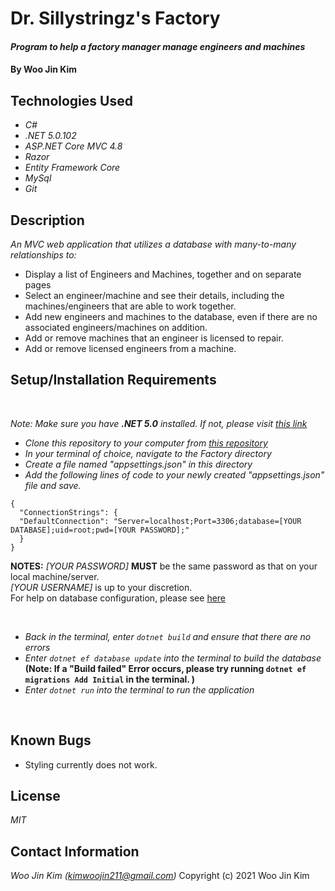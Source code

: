 # Dr. Sillystringz's Factory

#### _Program to help a factory manager manage engineers and machines_

#### By **Woo Jin Kim**

## Technologies Used

* _C#_
* _.NET 5.0.102_
* _ASP.NET Core MVC 4.8_
* _Razor_
* _Entity Framework Core_
* _MySql_
* _Git_

## Description

_An MVC web application that utilizes a database with many-to-many relationships to:_

* Display a list of Engineers and Machines, together and on separate pages
* Select an engineer/machine and see their details, including the machines/engineers that are able to work together.
* Add new engineers and machines to the database, even if there are no associated engineers/machines on addition.
* Add or remove machines that an engineer is licensed to repair.
* Add or remove licensed engineers from a machine.

## Setup/Installation Requirements
<br>

_Note: Make sure you have **.NET 5.0** installed. If not, please visit [this link](https://dotnet.microsoft.com/download/dotnet/5.0)_

* _Clone this repository to your computer from [this repository](https://github.com/kimwoojin211/Factory.git)_
* _In your terminal of choice, navigate to the Factory directory_
* _Create a file named "appsettings.json" in this directory_
* _Add the following lines of code to your newly created "appsettings.json" file and save._
```
{
  "ConnectionStrings": {
  "DefaultConnection": "Server=localhost;Port=3306;database=[YOUR DATABASE];uid=root;pwd=[YOUR PASSWORD];"
  }
}
```
**NOTES:**  _[YOUR PASSWORD]_ **MUST** be the same password as that on your local machine/server.<br>
_[YOUR USERNAME]_ is up to your discretion.<br>
For help on database configuration, please see [here](https://www.learnhowtoprogram.com/c-and-net/getting-started-with-c/installing-and-configuring-mysql)
</details>
<br>

* _Back in the terminal, enter `dotnet build` and ensure that there are no errors_
* _Enter `dotnet ef database update` into the terminal to build the database_
<br> **(Note: If a "Build failed" Error occurs, please try running `dotnet ef migrations Add Initial` in the terminal. )**
* _Enter `dotnet run` into the terminal to run the application_
<br>

## Known Bugs

* Styling currently does not work.
## License

_MIT_

## Contact Information

_Woo Jin Kim (kimwoojin211@gmail.com)_
Copyright (c) 2021 Woo Jin Kim
